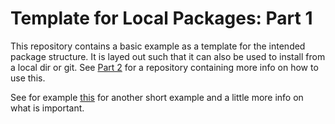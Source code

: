 # Template for Local Packages: Part 1
This repository contains a basic example as a template for the intended package structure. 
It is layed out such that it can also be used to install from a local dir or git.
See [Part 2](https://github.com/trowraic/local-install-of-package) for a repository containing more info on how to use this.

See for example [this](https://python-packaging.readthedocs.io/en/latest/minimal.html) for another short example and a little more info on what is important.


